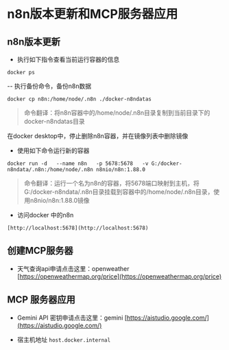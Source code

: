 # n8n版本更新和MCP服务器应用

## n8n版本更新

- 执行如下指令查看当前运行容器的信息
```
docker ps
```

-- 执行备份命令，备份n8n数据
```
docker cp n8n:/home/node/.n8n ./docker-n8ndatas
```
> 命令翻译：将n8n容器中的/home/node/.n8n目录复制到当前目录下的docker-n8ndatas目录

在docker desktop中，停止删除n8n容器，并在镜像列表中删除镜像

- 使用如下命令运行新的容器
```
docker run -d   --name n8n   -p 5678:5678   -v G:/docker-n8ndata/.n8n:/home/node/.n8n n8nio/n8n:1.88.0
```
> 命令翻译：运行一个名为n8n的容器，将5678端口映射到主机，将G:/docker-n8ndata/.n8n目录挂载到容器中的/home/node/.n8n目录，使用n8nio/n8n:1.88.0镜像

- 访问docker 中的n8n
```
[http://localhost:5678](http://localhost:5678)  
```

## 创建MCP服务器

- 天气查询api申请点击这里：openweather [https://openweathermap.org/price](https://openweathermap.org/price)

## MCP 服务器应用

- Gemini API 密钥申请点击这里：gemini [https://aistudio.google.com/](https://aistudio.google.com/)

- 宿主机地址 ```host.docker.internal```


